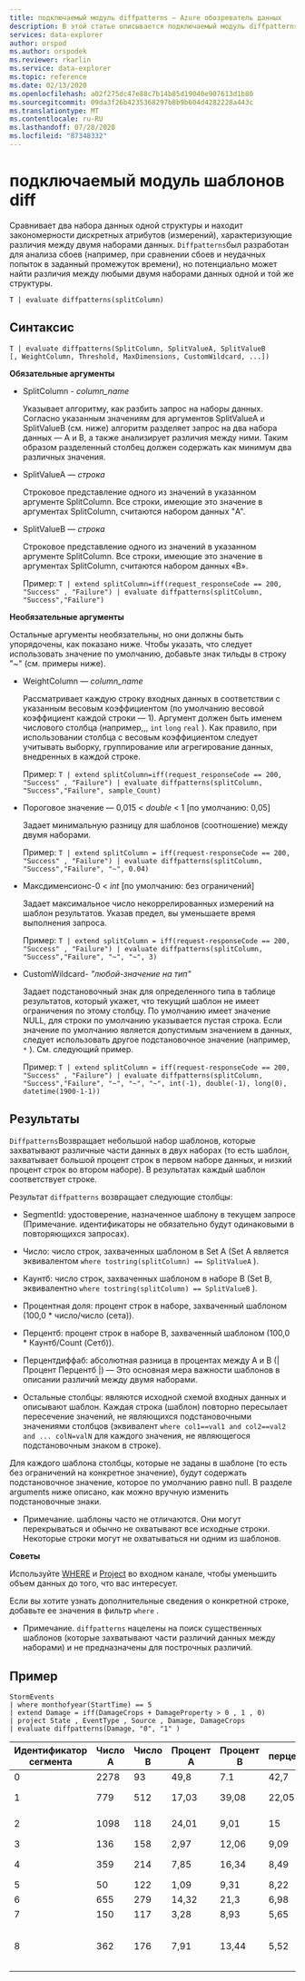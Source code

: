 ```yaml
---
title: подключаемый модуль diffpatterns — Azure обозреватель данных
description: В этой статье описывается подключаемый модуль diffpatterns в Azure обозреватель данных.
services: data-explorer
author: orspod
ms.author: orspodek
ms.reviewer: rkarlin
ms.service: data-explorer
ms.topic: reference
ms.date: 02/13/2020
ms.openlocfilehash: a02f275dc47e88c7b14b85d19040e907613d1b80
ms.sourcegitcommit: 09da3f26b4235368297b8b9b604d4282228a443c
ms.translationtype: MT
ms.contentlocale: ru-RU
ms.lasthandoff: 07/28/2020
ms.locfileid: "87348332"
---
```

# <a name="diff-patterns-plugin"></a>подключаемый модуль шаблонов diff

Сравнивает два набора данных одной структуры и находит закономерности дискретных атрибутов (измерений), характеризующие различия между двумя наборами данных.
 `Diffpatterns`был разработан для анализа сбоев (например, при сравнении сбоев и неудачных попыток в заданный промежуток времени), но потенциально может найти различия между любыми двумя наборами данных одной и той же структуры. 

```kusto
T | evaluate diffpatterns(splitColumn)
```


## <a name="syntax"></a>Синтаксис

`T | evaluate diffpatterns(SplitColumn, SplitValueA, SplitValueB [, WeightColumn, Threshold, MaxDimensions, CustomWildcard, ...])` 

**Обязательные аргументы**

* SplitColumn - *column_name*

    Указывает алгоритму, как разбить запрос на наборы данных. Согласно указанным значениям для аргументов SplitValueA и SplitValueB (см. ниже) алгоритм разделяет запрос на два набора данных — A и B, а также анализирует различия между ними. Таким образом разделенный столбец должен содержать как минимум два различных значения.

* SplitValueA — *строка*

    Строковое представление одного из значений в указанном аргументе SplitColumn. Все строки, имеющие это значение в аргументах SplitColumn, считаются набором данных "A".

* SplitValueB — *строка*

    Строковое представление одного из значений в указанном аргументе SplitColumn. Все строки, имеющие это значение в аргументах SplitColumn, считаются набором данных «B».

    Пример: `T | extend splitColumn=iff(request_responseCode == 200, "Success" , "Failure") | evaluate diffpatterns(splitColumn, "Success","Failure") `

**Необязательные аргументы**

Остальные аргументы необязательны, но они должны быть упорядочены, как показано ниже. Чтобы указать, что следует использовать значение по умолчанию, добавьте знак тильды в строку "~" (см. примеры ниже).

* WeightColumn — *column_name*

    Рассматривает каждую строку входных данных в соответствии с указанным весовым коэффициентом (по умолчанию весовой коэффициент каждой строки — 1). Аргумент должен быть именем числового столбца (например,,, `int` `long` `real` ).
    Как правило, при использовании столбца с весовым коэффициентом следует учитывать выборку, группирование или агрегирование данных, внедренных в каждой строке.
    
    Пример: `T | extend splitColumn=iff(request_responseCode == 200, "Success" , "Failure") | evaluate diffpatterns(splitColumn, "Success","Failure", sample_Count) `

* Пороговое значение — 0,015 < *double* < 1 [по умолчанию: 0,05]

    Задает минимальную разницу для шаблонов (соотношение) между двумя наборами.

    Пример: `T | extend splitColumn = iff(request-responseCode == 200, "Success" , "Failure") | evaluate diffpatterns(splitColumn, "Success","Failure", "~", 0.04)`

* Максдименсионс-0 < *int* [по умолчанию: без ограничений]

    Задает максимальное число некоррелированных измерений на шаблон результатов. Указав предел, вы уменьшаете время выполнения запроса.

    Пример: `T | extend splitColumn = iff(request-responseCode == 200, "Success" , "Failure") | evaluate diffpatterns(splitColumn, "Success","Failure", "~", "~", 3)`

* CustomWildcard- *"любой-значение на тип"*

    Задает подстановочный знак для определенного типа в таблице результатов, который укажет, что текущий шаблон не имеет ограничения по этому столбцу.
    По умолчанию имеет значение NULL, для строки по умолчанию указывается пустая строка. Если значение по умолчанию является допустимым значением в данных, следует использовать другое подстановочное значение (например, `*` ).
    См. следующий пример.

    Пример: `T | extend splitColumn = iff(request-responseCode == 200, "Success" , "Failure") | evaluate diffpatterns(splitColumn, "Success","Failure", "~", "~", "~", int(-1), double(-1), long(0), datetime(1900-1-1))`

## <a name="returns"></a>Результаты

`Diffpatterns`Возвращает небольшой набор шаблонов, которые захватывают различные части данных в двух наборах (то есть шаблон, захватывает большой процент строк в первом наборе данных, и низкий процент строк во втором наборе). В результатах каждый шаблон соответствует строке.

Результат `diffpatterns` возвращает следующие столбцы:

* SegmentId: удостоверение, назначенное шаблону в текущем запросе (Примечание. идентификаторы не обязательно будут одинаковыми в повторяющихся запросах).

* Число: число строк, захваченных шаблоном в Set A (Set A является эквивалентом `where tostring(splitColumn) == SplitValueA` ).

* Каунтб: число строк, захваченных шаблоном в наборе B (Set B, эквивалентно `where tostring(splitColumn) == SplitValueB` ).

* Процентная доля: процент строк в наборе, захваченный шаблоном (100,0 * число/число (сета)).

* Перцентб: процент строк в наборе B, захваченный шаблоном (100,0 * Каунтб/Count (Сетб)).

* Перцентдиффаб: абсолютная разница в процентах между A и B (| Процент Перцентб |) — Это основная мера важности шаблонов в описании различий между двумя наборами.

* Остальные столбцы: являются исходной схемой входных данных и описывают шаблон. Каждая строка (шаблон) повторно пересылает пересечение значений, не являющихся подстановочными значениями столбцов (эквивалент `where col1==val1 and col2==val2 and ... colN=valN` для каждого значения, не являющегося подстановочным знаком в строке).

Для каждого шаблона столбцы, которые не заданы в шаблоне (то есть без ограничений на конкретное значение), будут содержать подстановочное значение, которое по умолчанию равно null. В разделе arguments ниже описано, как можно вручную изменить подстановочные знаки.

* Примечание. шаблоны часто не отличаются. Они могут перекрываться и обычно не охватывают все исходные строки. Некоторые строки могут не охватываться ни одним из шаблонов.


**Советы**

Используйте [WHERE](./whereoperator.md) и [Project](./projectoperator.md) во входном канале, чтобы уменьшить объем данных до того, что вас интересует.

Если вы хотите узнать дополнительные сведения о конкретной строке, добавьте ее значения в фильтр `where` .

* Примечание. `diffpatterns` нацелены на поиск существенных шаблонов (которые захватывают части различий данных между наборами) и не предназначены для построчных различий.

## <a name="example"></a>Пример

<!-- csl: https://help.kusto.windows.net:443/Samples -->
```kusto
StormEvents 
| where monthofyear(StartTime) == 5
| extend Damage = iff(DamageCrops + DamageProperty > 0 , 1 , 0)
| project State , EventType , Source , Damage, DamageCrops
| evaluate diffpatterns(Damage, "0", "1" )
```

|Идентификатор сегмента|Число A|Число B|Процент A|Процент B|перцентдиффаб|Состояние|EventType|Источник|DamageCrops|
|---|---|---|---|---|---|---|---|---|---|
|0|2278|93|49,8|7.1|42,7||Град||0|
|1|779|512|17,03|39,08|22,05||Шквалистый ветер|||
|2|1098|118|24,01|9,01|15|||Подготовленный корректировщик|0|
|3|136|158|2,97|12,06|9,09|||Газета||
|4|359|214|7,85|16,34|8,49||Внезапное наводнение|||
|5|50|122|1,09|9,31|8,22|Айова||||
|6|655|279|14,32|21,3|6,98|||Правоприменение||
|7|150|117|3,28|8,93|5,65||Наводнение|||
|8|362|176|7,91|13,44|5,52|||Специалист по управлению в чрезвычайных ситуациях||
